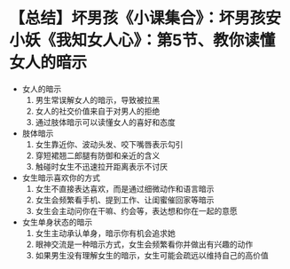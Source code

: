# 【总结】坏男孩《小课集合》：坏男孩安小妖《我知女人心》：第5节、教你读懂女人的暗示

-   女人的暗示
    1.  男生常误解女人的暗示，导致被拉黑
    2.  女人的社交价值来自于对男人的拒绝
    3.  通过肢体暗示可以读懂女人的喜好和态度
-   肢体暗示
    1.  女生靠近你、波动头发、咬下嘴唇表示勾引
    2.  穿短裙翘二郎腿有防御和亲近的含义
    3.  触碰时女生不迅速拉开距离表示不讨厌
-   女生暗示喜欢你的方式
    1.  女生不直接表达喜欢，而是通过细微动作和语言暗示
    2.  女生会频繁看手机、提到工作、让闺蜜催回家等暗示
    3.  女生会主动问你在干嘛、约会等，表达想和你在一起的意愿
-   女生单身状态的暗示
    1.  女生主动承认单身，暗示你有机会追求她
    2.  眼神交流是一种暗示方式，女生会频繁看你并做出有兴趣的动作
    3.  如果男生没有理解女生的暗示，女生可能会疏远以维持自己的高价值